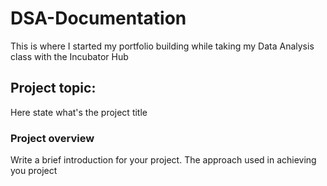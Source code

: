 # DSA-Documentation
This is where I started my portfolio building while taking my Data Analysis class with the Incubator Hub

## Project topic: 
Here state what's the project title

### Project overview
Write a brief introduction for your project. The approach used in achieving you project
